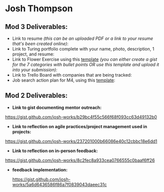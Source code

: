 # Josh Thompson

## Mod 3 Deliverables:

* Link to resume *(this can be an uploaded PDF or a link to your resume that's been created online)*: 
* Link to Turing portfolio complete with your name, photo, description, 1 project, and resume:
* Link to Flower Exercise using this [template](https://github.com/turingschool/career-development-curriculum/blob/master/files/Career%20Unit%20-%20The%20Flower%20Diagram.pdf) *(you can either create a gist for the 7 categories with bullet points OR use this template and upload it into your submission):*
* Link to Trello Board with companies that are being tracked: 
* Job search action plan for M4, using this [template](https://github.com/turingschool/career-development-curriculum/blob/master/module_three/mod_4_action_plan_template.md):

## Mod 2 Deliverables:
* **Link to gist documenting mentor outreach:**

 https://gist.github.com/josh-works/b29bc4f55c566f68f093cc63d49132b0

* **Link to reflection on agile practices/project management used in projects:**

 https://gist.github.com/josh-works/237201000b66086e40c12cbbc18e6dd1

* **Link to reflection on in-person feedback:**

 https://gist.github.com/josh-works/8c2fec8a933cea0766555c0baaf6ff26

* **feedback implementation:**

  https://gist.github.com/josh-works/5a6d6436586f86a7f0839043daeec31c
